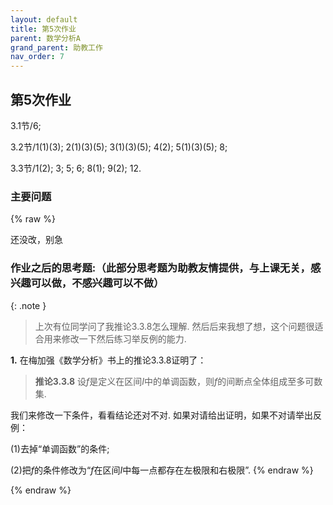 ```yaml
---
layout: default
title: 第5次作业
parent: 数学分析A
grand_parent: 助教工作
nav_order: 7
---
```


## 第5次作业

3.1节/6;

3.2节/1(1)(3); 2(1)(3)(5); 3(1)(3)(5); 4(2); 5(1)(3)(5); 8;

3.3节/1(2); 3; 5; 6; 8(1); 9(2); 12.

### 主要问题

{% raw %}

还没改，别急

### 作业之后的思考题:（此部分思考题为助教友情提供，与上课无关，感兴趣可以做，不感兴趣可以不做）

{: .note }
> 上次有位同学问了我推论3.3.8怎么理解. 然后后来我想了想，这个问题很适合用来修改一下然后练习举反例的能力. 

**1.** 在梅加强《数学分析》书上的推论3.3.8证明了：

> **推论3.3.8** 设$f$是定义在区间$I$中的单调函数，则$f$的间断点全体组成至多可数集. 

我们来修改一下条件，看看结论还对不对. 如果对请给出证明，如果不对请举出反例：

(1)去掉“单调函数”的条件;

(2)把$f$的条件修改为“$f$在区间$I$中每一点都存在左极限和右极限”.
{% endraw %}


{% endraw %}
